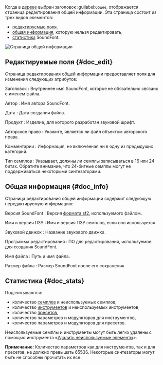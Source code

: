 Когда в [дереве](manual/soundfont-editor/tree.md) выбран заголовок :guilabel:`Общее`, отображается страница редактирования общей информации.
Эта страница состоит из трех видов элементов:

* [редактируемые поля](#doc_edit),
* [общая информация](#doc_info), которую нельзя редактировать,
* [статистика](#doc_stats) SoundFont.


![Страница общей информации](images/edit_general.png "Страница общей информации")


## Редактируемые поля {#doc_edit}


Страница редактирования общей информации предоставляет поля для изменения следующих атрибутов:

Заголовок
: Внутреннее имя SoundFont, которое не обязательно связано с именем файла.

Автор
: Имя автора SoundFont.

Дата
: Дата создания файла.

Продукт
: Изделие, для которого разработан звуковой шрифт.

Авторское право
: Укажите, является ли файл объектом авторского права.

Комментарии
: Информация, не включённая ни в одну из предыдущих категорий.

Тип семплов
: Указывает, должны ли семплы записываться в 16 или 24 битах.
  Обратите внимание, что 24-битные семплы могут не поддерживаться некоторыми синтезаторами.


## Общая информация {#doc_info}


Страница редактирования общей информации содержит следующую нередактируемую информацию:

Версия SoundFont
: Версия [формата sf2](manual/annexes/the-different-soundfont-formats.md#doc_sf2), используемого файлом.

Имя и версия ПЗУ
: Имя и версия ПЗУ семплов, если оно используется.

Звуковой движок
: Название звукового движка.

Программа редактирования
: ПО для редактирования, используемое для создания SoundFont.

Имя файла
: Путь и имя файла.

Размер файла
: Размер SoundFont после его сохранения.


## Статистика {#doc_stats}


Подсчитываются:

* количество [семплов](manual/soundfont-editor/editing-pages/sample-editor.md) и неиспользуемых семплов,
* количество [инструментов](manual/soundfont-editor/editing-pages/instrument-editor.md) и неиспользуемых инструментов,
* количество [пресетов](manual/soundfont-editor/editing-pages/preset-editor.md),
* количество параметров и модуляторов для инструментов,
* количество параметров и модуляторов для пресетов.

Неиспользуемые семплы и инструменты могут быть легко удалены с помощью инструмента «[Удалить неиспользуемые элементы](manual/soundfont-editor/tools/global-tools.md#doc_unused)».

**Примечание:** Количество параметров как для инструментов, так и для пресетов, не должно превышать 65536.
Некоторые синтезаторы могут быть не способны прочитать их все.